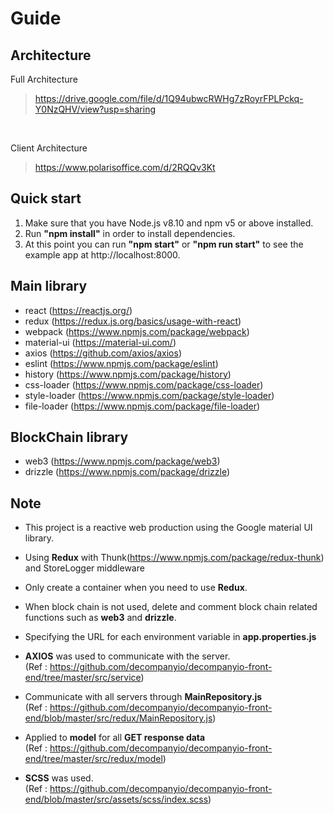 # Guide


## Architecture
Full Architecture
> https://drive.google.com/file/d/1Q94ubwcRWHg7zRoyrFPLPckq-Y0NzQHV/view?usp=sharing

<br>

Client Architecture
> https://www.polarisoffice.com/d/2RQQv3Kt


## Quick start
1. Make sure that you have Node.js v8.10 and npm v5 or above installed.
2. Run <b>"npm install"</b>  in order to install dependencies.
3. At this point you can run <b>"npm start"</b> or <b>"npm run start"</b> to see the example app at http://localhost:8000.

## Main library
- react (https://reactjs.org/)
- redux (https://redux.js.org/basics/usage-with-react)
- webpack (https://www.npmjs.com/package/webpack)
- material-ui (https://material-ui.com/) 
- axios (https://github.com/axios/axios)
- eslint (https://www.npmjs.com/package/eslint) 
- history (https://www.npmjs.com/package/history)
- css-loader (https://www.npmjs.com/package/css-loader)
- style-loader (https://www.npmjs.com/package/style-loader)
- file-loader (https://www.npmjs.com/package/file-loader)

## BlockChain library
- web3 (https://www.npmjs.com/package/web3)
- drizzle (https://www.npmjs.com/package/drizzle)

## Note
- This project is a reactive web production using the Google material UI library.
- Using <b>Redux</b> with Thunk(https://www.npmjs.com/package/redux-thunk) and StoreLogger middleware 
- Only create a container when you need to use <b>Redux</b>.
- When block chain is not used, delete and comment block chain related functions such as <b>web3</b> and <b>drizzle</b>.
- Specifying the URL for each environment variable in <b>app.properties.js</b>
- <b>AXIOS</b> was used to communicate with the server.
<br>(Ref : https://github.com/decompanyio/decompanyio-front-end/tree/master/src/service)

- Communicate with all servers through <b>MainRepository.js</b>
<br>(Ref : https://github.com/decompanyio/decompanyio-front-end/blob/master/src/redux/MainRepository.js)

- Applied to <b>model</b> for all <b>GET response data</b> 
<br>(Ref : https://github.com/decompanyio/decompanyio-front-end/tree/master/src/redux/model)  

- <b>SCSS</b> was used. 
<br>(Ref : https://github.com/decompanyio/decompanyio-front-end/blob/master/src/assets/scss/index.scss)
